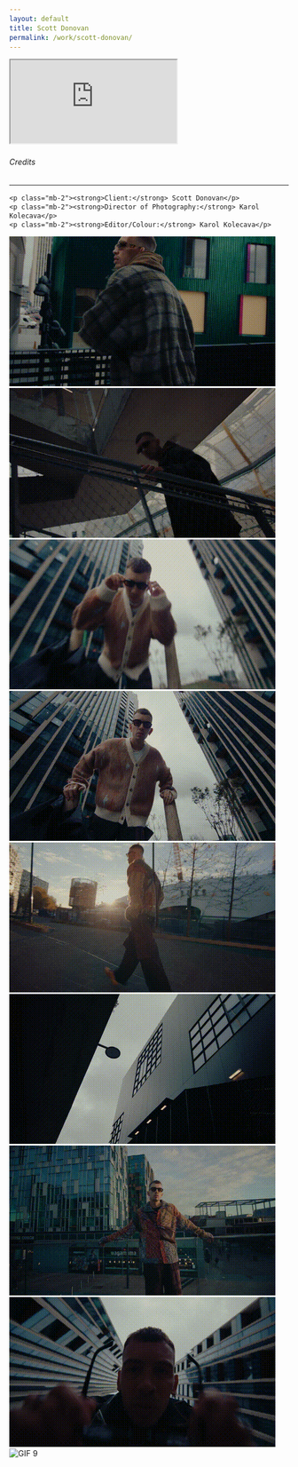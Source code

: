 ```yaml
---
layout: default
title: Scott Donovan
permalink: /work/scott-donovan/
---
```


<div class="container mt-5 pt-5">
<div class="ratio ratio-16x9 mb-5">
  <iframe src="https://www.youtube.com/embed/US2KFloeOQo?controls=0&modestbranding=1&rel=0&iv_load_policy=3&fs=0&disablekb=1" title="Scott Donovan" allowfullscreen></iframe>
</div>

  <div class="credits-section my-5">
    <div class="position-relative mb-4">
      <h6 class="credits-heading text-uppercase fw-normal text-muted mb-2">Credits</h6>
      <hr class="credits-line">
      <div class="credits-line-highlight"></div>
    </div>

    <p class="mb-2"><strong>Client:</strong> Scott Donovan</p>
    <p class="mb-2"><strong>Director of Photography:</strong> Karol Kolecava</p>
    <p class="mb-2"><strong>Editor/Colour:</strong> Karol Kolecava</p>
  </div>

<div class="row g-4">
  <div class="col-md-4"><img src="/assets/gifs/scott_001.gif" class="grid-image" alt="GIF 1"></div>
  <div class="col-md-4"><img src="/assets/gifs/scott_002.gif" class="grid-image" alt="GIF 2"></div>
  <div class="col-md-4"><img src="/assets/gifs/scott_003.gif" class="grid-image" alt="GIF 3"></div>
  <div class="col-md-4"><img src="/assets/gifs/scott_004.gif" class="grid-image" alt="GIF 4"></div>
  <div class="col-md-4"><img src="/assets/gifs/scott_005.gif" class="grid-image" alt="GIF 5"></div>
  <div class="col-md-4"><img src="/assets/gifs/scott_006.gif" class="grid-image" alt="GIF 6"></div>
  <div class="col-md-4"><img src="/assets/gifs/scott_007.gif" class="grid-image" alt="GIF 7"></div>
  <div class="col-md-4"><img src="/assets/gifs/scott_008.gif" class="grid-image" alt="GIF 8"></div>
  <div class="col-md-4"><img src="/assets/gifs/scott_009.gif" class="grid-image" alt="GIF 9"></div>
</div>